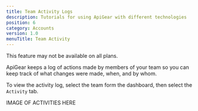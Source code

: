 ```yaml
---
title: Team Activity Logs
description: Tutorials for using ApiGear with different technologies
position: 6
category: Accounts
version: 1.0
menuTitle: Team Activity
---
```


This feature may not be available on all plans.

ApiGear keeps a log of actions made by members of your team so you can keep track of what changes were made, when, and by whom.

To view the activity log, select the team form the dashboard, then select the `Activity` tab.

IMAGE OF ACTIVITIES HERE
